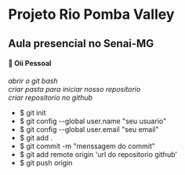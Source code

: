 # Projeto Rio Pomba Valley 
## Aula presencial no Senai-MG

#### 👋 Oii Pessoal 

_abrir o git bash_</br>
_criar pasta para iniciar nosso repositorio_</br>
_criar repositorio no github_</br>

* $ git init 
* $ git config --global user.name "seu usuario"
* $ git config --global user.email "seu email"
* $ git add .
* $ git commit -m "menssagem do commit"
* $ git add remote origin 'url do repositorio github'
* $ git push origin <branch>
  
